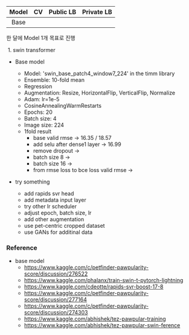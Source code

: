 | Model |  CV  | Public LB | Private LB |
| :---: | :--: | :-------: | :--------: |
| Base  |      |           |            |

한 달에 Model 1개 목표로 진행 

​	1. swin transformer

* Base model
  * Model: 'swin_base_patch4_window7_224' in the timm library
  * Ensemble: 10-fold mean
  * Regression
  * Augmentation: Resize, HorizontalFlip, VerticalFlip, Normalize
  * Adam: lr=1e-5
  * CosineAnnealingWarmRestarts
  * Epochs: 20
  * Batch size: 4
  * Image size: 224
  * 1fold result
    * base valid rmse -> 16.35 / 18.57
    * add selu after dense1 layer -> 16.99
    * remove dropout -> 
    * batch size 8 -> 
    * batch size 16 -> 
    * from rmse loss to bce loss valid rmse -> 





* try something
    * add rapids svr head
    * add metadata input layer
    * try other lr scheduler
    * adjust epoch, batch size, lr
    * add other augmentation
    * use pet-centric cropped dataset 
    * use GANs for additinal data





### Reference

* base model
  * https://www.kaggle.com/c/petfinder-pawpularity-score/discussion/276522
  * https://www.kaggle.com/phalanx/train-swin-t-pytorch-lightning
  * https://www.kaggle.com/cdeotte/rapids-svr-boost-17-8
  * https://www.kaggle.com/c/petfinder-pawpularity-score/discussion/277164
  * https://www.kaggle.com/c/petfinder-pawpularity-score/discussion/274303
  * https://www.kaggle.com/abhishek/tez-pawpular-training
  * https://www.kaggle.com/abhishek/tez-pawpular-swin-ference

